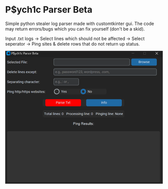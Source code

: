# P$ych1c Parser Beta
Simple python stealer log parser made with customtkinter gui. The code may return errors/bugs which you can fix yourself (don't be a skid). 

Input .txt logs -> Select lines which should not be affected -> Select seperator -> Ping sites & delete rows that do not return up status.

![ScreenShot](https://github.com/Psych1cFromBf/P-ych1cParser/blob/main/ParserSS.png?raw=true)
